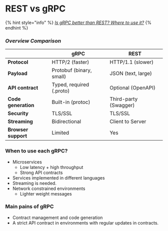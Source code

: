 # REST vs gRPC

{% hint style="info" %}
[_Is gRPC better than REST? Where to use it?_](https://dev.to/techschoolguru/is-grpc-better-than-rest-where-to-use-it-3blg)
{% endhint %}

### _Overview Comparison_

|                     | gRPC                     | REST                  |
| ------------------- | ------------------------ | --------------------- |
| **Protocol**        | HTTP/2 (faster)          | HTTP/1.1 (slower)     |
| **Payload**         | Protobuf (binary, small) | JSON (text, large)    |
| **API contract**    | Typed, required (.proto) | Optional (OpenAPI)    |
| **Code generation** | Built-in (protoc)        | Third-party (Swagger) |
| **Security**        | TLS/SSL                  | TLS/SSL               |
| **Streaming**       | Bidirectional            | Client to Server      |
| **Browser support** | Limited                  | Yes                   |

### When to use each gRPC?

* Microservices
  * Low latency + high throughput
  * Strong API contracts
* Services implemented in different languages
* Streaming is needed.
* Network constrained environments
  * Lighter weight messages

### Main pains of gRPC

* Contract management and code generation
* A strict API contract in environments with regular updates in contracts.
